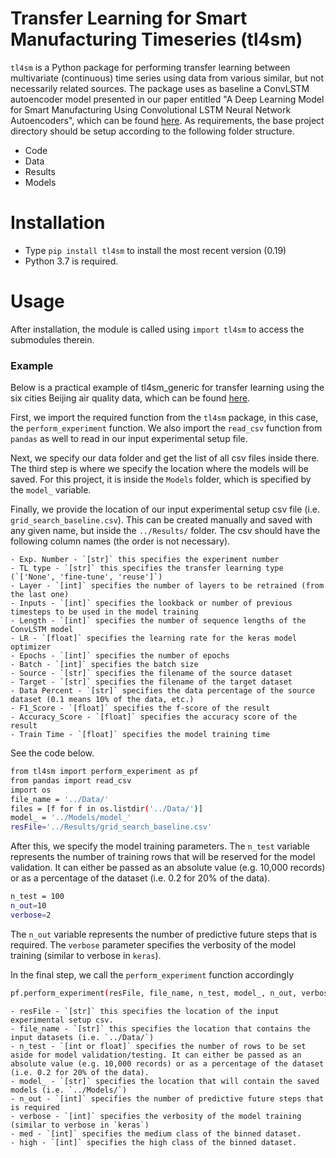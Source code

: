# Transfer Learning for Smart Manufacturing Timeseries (tl4sm)


`tl4sm` is a Python package for performing transfer learning between multivariate (continuous) time series using data from various similar, but not necessarily related sources. The package uses as baseline a ConvLSTM autoencoder model presented in our paper entitled "A Deep Learning Model for Smart Manufacturing Using Convolutional LSTM Neural Network Autoencoders", which can be found [here](https://ieeexplore.ieee.org/iel7/9424/9106618/08967003.pdf). As requirements, the base project directory should be setup according to the following folder structure. 

  - Code
  - Data
  - Results
  - Models

# Installation

  - Type `pip install tl4sm` to install the most recent version (0.19)
  - Python 3.7 is required.
  
# Usage
After installation, the module is called using `import tl4sm` to access the submodules therein. 

### Example 

Below is a practical example of tl4sm_generic for transfer learning using the six cities Beijing air quality data, which can be found [here](https://archive.ics.uci.edu/ml/datasets/Beijing+Multi-Site+Air-Quality+Data).

First, we import the required function from the `tl4sm` package, in this case, the `perform_experiment` function. We also import the `read_csv` function from `pandas` as well to read in our input experimental setup file. 

Next, we specify our data folder and get the list of all csv files inside there. The third step is where we specify the location where the models will be saved. For this project, it is inside the `Models` folder, which is specified by the `model_` variable. 

Finally, we provide the location of our input experimental setup csv file (i.e. `grid_search_baseline.csv`). This can be created manually and saved with any given name, but inside the `../Results/` folder. The csv should have the following column names (the order is not necessary). 


    - Exp. Number - `[str]` this specifies the experiment number
    - TL type - `[str]` this specifies the transfer learning type (`['None', 'fine-tune', 'reuse']`)
    - Layer - `[int]` specifies the number of layers to be retrained (from the last one)
    - Inputs - `[int]` specifies the lookback or number of previous timesteps to be used in the model training
    - Length - `[int]` specifies the number of sequence lengths of the ConvLSTM model
    - LR - `[float]` specifies the learning rate for the keras model optimizer
    - Epochs - `[int]` specifies the number of epochs
    - Batch - `[int]` specifies the batch size
    - Source - `[str]` specifies the filename of the source dataset
    - Target - `[str]` specifies the filename of the target dataset
    - Data Percent - `[str]` specifies the data percentage of the source dataset (0.1 means 10% of the data, etc.)
    - F1_Score - `[float]` specifies the f-score of the result
    - Accuracy_Score - `[float]` specifies the accuracy score of the result
    - Train Time - `[float]` specifies the model training time 
    
See the code below.


```sh
from tl4sm import perform_experiment as pf
from pandas import read_csv
import os
file_name = '../Data/'
files = [f for f in os.listdir('../Data/')]
model_ = '../Models/model_'
resFile='../Results/grid_search_baseline.csv'

```

After this, we specify the model training parameters. The `n_test` variable represents the number of training rows that will be reserved for the model validation. It can either be passed as an absolute value (e.g. 10,000 records) or as a percentage of the dataset (i.e. 0.2 for 20% of the data).

```sh
n_test = 100
n_out=10
verbose=2
```

The `n_out` variable represents the number of predictive future steps that is required. The `verbose` parameter specifies the verbosity of the model training (similar to verbose in `keras`).

In the final step, we call the `perform_experiment` function accordingly

```sh
pf.perform_experiment(resFile, file_name, n_test, model_, n_out, verbose, med=40, high=100)
```

    - resFile - `[str]` this specifies the location of the input experimental setup csv.
    - file_name - `[str]` this specifies the location that contains the input datasets (i.e. `../Data/`)
    - n_test - `[int or float]` specifies the number of rows to be set aside for model validation/testing. It can either be passed as an absolute value (e.g. 10,000 records) or as a percentage of the dataset (i.e. 0.2 for 20% of the data).    
    - model_ - `[str]` specifies the location that will contain the saved models (i.e. `../Models/`)
    - n_out - `[int]` specifies the number of predictive future steps that is required
    - verbose - `[int]` specifies the verbosity of the model training (similar to verbose in `keras`)
    - med - `[int]` specifies the medium class of the binned dataset.
    - high - `[int]` specifies the high class of the binned dataset.    
